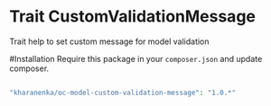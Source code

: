 # Trait CustomValidationMessage
 
 Trait help to set custom message for model validation
 
#Installation
Require this package in your `composer.json` and update composer.
 
```php

"kharanenka/oc-model-custom-validation-message": "1.0.*"

```